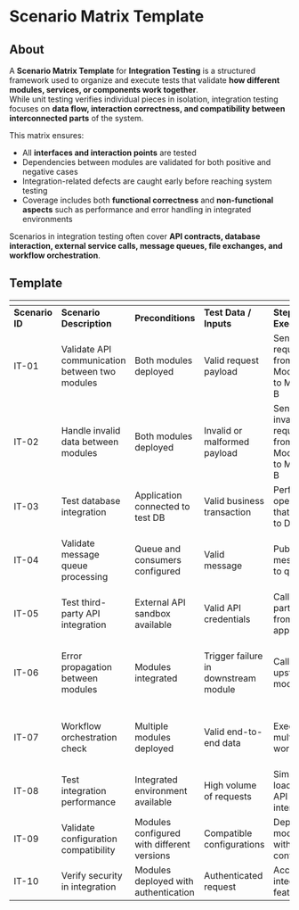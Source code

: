 # Scenario Matrix Template

## About

A **Scenario Matrix Template** for **Integration Testing** is a structured framework used to organize and execute tests that validate **how different modules, services, or components work together**.\
While unit testing verifies individual pieces in isolation, integration testing focuses on **data flow, interaction correctness, and compatibility between interconnected parts** of the system.

This matrix ensures:

* All **interfaces and interaction points** are tested
* Dependencies between modules are validated for both positive and negative cases
* Integration-related defects are caught early before reaching system testing
* Coverage includes both **functional correctness** and **non-functional aspects** such as performance and error handling in integrated environments

Scenarios in integration testing often cover **API contracts, database interaction, external service calls, message queues, file exchanges, and workflow orchestration**.

## Template

<table data-header-hidden data-full-width="true"><thead><tr><th></th><th></th><th width="144.640625"></th><th></th><th></th><th></th><th></th><th></th></tr></thead><tbody><tr><td><strong>Scenario ID</strong></td><td><strong>Scenario Description</strong></td><td><strong>Preconditions</strong></td><td><strong>Test Data / Inputs</strong></td><td><strong>Steps to Execute</strong></td><td><strong>Expected Result</strong></td><td><strong>Priority</strong></td><td><strong>Remarks</strong></td></tr><tr><td>IT-01</td><td>Validate API communication between two modules</td><td>Both modules deployed</td><td>Valid request payload</td><td>Send request from Module A to Module B</td><td>Module B processes request and returns correct response</td><td>High</td><td>Basic integration check</td></tr><tr><td>IT-02</td><td>Handle invalid data between modules</td><td>Both modules deployed</td><td>Invalid or malformed payload</td><td>Send invalid request from Module A to Module B</td><td>Module B returns appropriate error without crashing</td><td>High</td><td>Ensures input validation across boundaries</td></tr><tr><td>IT-03</td><td>Test database integration</td><td>Application connected to test DB</td><td>Valid business transaction</td><td>Perform operation that writes to DB</td><td>Data stored correctly and retrievable</td><td>High</td><td>Verifies DB CRUD operations</td></tr><tr><td>IT-04</td><td>Validate message queue processing</td><td>Queue and consumers configured</td><td>Valid message</td><td>Publish message to queue</td><td>Consumer processes and acknowledges message</td><td>Medium</td><td>Applicable for event-driven systems</td></tr><tr><td>IT-05</td><td>Test third-party API integration</td><td>External API sandbox available</td><td>Valid API credentials</td><td>Call third-party API from application</td><td>Response matches API contract</td><td>High</td><td>Prevents integration breakage</td></tr><tr><td>IT-06</td><td>Error propagation between modules</td><td>Modules integrated</td><td>Trigger failure in downstream module</td><td>Call upstream module</td><td>Upstream module returns controlled error and logs details</td><td>Medium</td><td>Verifies graceful failure handling</td></tr><tr><td>IT-07</td><td>Workflow orchestration check</td><td>Multiple modules deployed</td><td>Valid end-to-end data</td><td>Execute multi-step workflow</td><td>Workflow completes successfully with correct outputs</td><td>High</td><td>Ensures end-to-end correctness</td></tr><tr><td>IT-08</td><td>Test integration performance</td><td>Integrated environment available</td><td>High volume of requests</td><td>Simulate load on API interaction</td><td>Response times remain within SLA</td><td>Medium</td><td>Measures integration efficiency</td></tr><tr><td>IT-09</td><td>Validate configuration compatibility</td><td>Modules configured with different versions</td><td>Compatible configurations</td><td>Deploy modules with given config</td><td>Integration works without version conflicts</td><td>Low</td><td>Detects version mismatch issues</td></tr><tr><td>IT-10</td><td>Verify security in integration</td><td>Modules deployed with authentication</td><td>Authenticated request</td><td>Access integrated feature</td><td>Request is authorized and logged</td><td>Medium</td><td>Ensures secure integration</td></tr></tbody></table>
